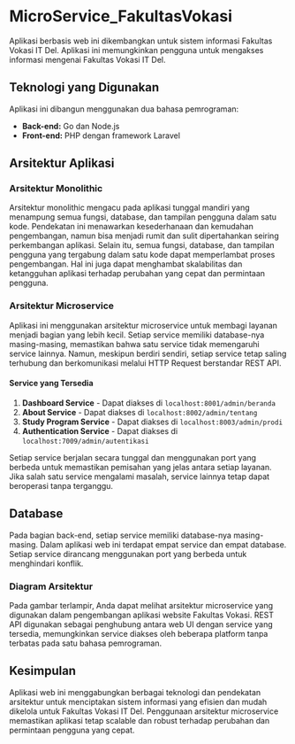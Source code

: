 # MicroService_FakultasVokasi

Aplikasi berbasis web ini dikembangkan untuk sistem informasi Fakultas Vokasi IT Del. Aplikasi ini memungkinkan pengguna untuk mengakses informasi mengenai Fakultas Vokasi IT Del. 

## Teknologi yang Digunakan

Aplikasi ini dibangun menggunakan dua bahasa pemrograman:

- **Back-end:** Go dan Node.js
- **Front-end:** PHP dengan framework Laravel

## Arsitektur Aplikasi

### Arsitektur Monolithic

Arsitektur monolithic mengacu pada aplikasi tunggal mandiri yang menampung semua fungsi, database, dan tampilan pengguna dalam satu kode. Pendekatan ini menawarkan kesederhanaan dan kemudahan pengembangan, namun bisa menjadi rumit dan sulit dipertahankan seiring perkembangan aplikasi. Selain itu, semua fungsi, database, dan tampilan pengguna yang tergabung dalam satu kode dapat memperlambat proses pengembangan. Hal ini juga dapat menghambat skalabilitas dan ketangguhan aplikasi terhadap perubahan yang cepat dan permintaan pengguna.

### Arsitektur Microservice

Aplikasi ini menggunakan arsitektur microservice untuk membagi layanan menjadi bagian yang lebih kecil. Setiap service memiliki database-nya masing-masing, memastikan bahwa satu service tidak memengaruhi service lainnya. Namun, meskipun berdiri sendiri, setiap service tetap saling terhubung dan berkomunikasi melalui HTTP Request berstandar REST API.

#### Service yang Tersedia

1. **Dashboard Service** - Dapat diakses di `localhost:8001/admin/beranda`
2. **About Service** - Dapat diakses di `localhost:8002/admin/tentang`
3. **Study Program Service** - Dapat diakses di `localhost:8003/admin/prodi`
4. **Authentication Service** - Dapat diakses di `localhost:7009/admin/autentikasi`

Setiap service berjalan secara tunggal dan menggunakan port yang berbeda untuk memastikan pemisahan yang jelas antara setiap layanan. Jika salah satu service mengalami masalah, service lainnya tetap dapat beroperasi tanpa terganggu.

## Database

Pada bagian back-end, setiap service memiliki database-nya masing-masing. Dalam aplikasi web ini terdapat empat service dan empat database. Setiap service dirancang menggunakan port yang berbeda untuk menghindari konflik.

### Diagram Arsitektur

Pada gambar terlampir, Anda dapat melihat arsitektur microservice yang digunakan dalam pengembangan aplikasi website Fakultas Vokasi. REST API digunakan sebagai penghubung antara web UI dengan service yang tersedia, memungkinkan service diakses oleh beberapa platform tanpa terbatas pada satu bahasa pemrograman.

## Kesimpulan

Aplikasi web ini menggabungkan berbagai teknologi dan pendekatan arsitektur untuk menciptakan sistem informasi yang efisien dan mudah dikelola untuk Fakultas Vokasi IT Del. Penggunaan arsitektur microservice memastikan aplikasi tetap scalable dan robust terhadap perubahan dan permintaan pengguna yang cepat.
